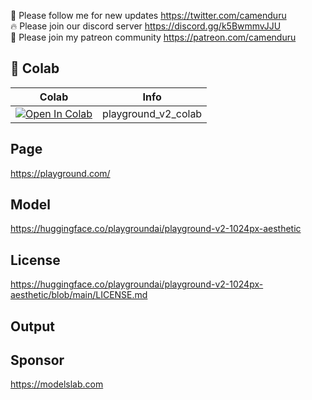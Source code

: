 🐣 Please follow me for new updates https://twitter.com/camenduru <br />
🔥 Please join our discord server https://discord.gg/k5BwmmvJJU <br />
🥳 Please join my patreon community https://patreon.com/camenduru <br />

## 🦒 Colab

| Colab | Info
| --- | --- |
[![Open In Colab](https://colab.research.google.com/assets/colab-badge.svg)](https://colab.research.google.com/github/camenduru/playground-colab/blob/main/playground_v2_colab.ipynb) | playground_v2_colab

## Page
https://playground.com/

## Model
https://huggingface.co/playgroundai/playground-v2-1024px-aesthetic

## License
https://huggingface.co/playgroundai/playground-v2-1024px-aesthetic/blob/main/LICENSE.md

## Output

## Sponsor
https://modelslab.com
